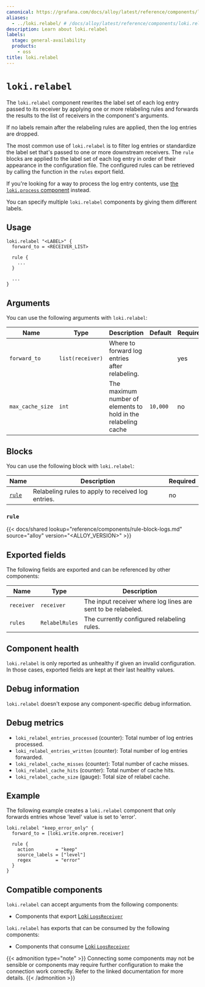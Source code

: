 ```yaml
---
canonical: https://grafana.com/docs/alloy/latest/reference/components/loki/loki.relabel/
aliases:
  - ../loki.relabel/ # /docs/alloy/latest/reference/components/loki.relabel/
description: Learn about loki.relabel
labels:
  stage: general-availability
  products:
    - oss
title: loki.relabel
---
```


# `loki.relabel`

The `loki.relabel` component rewrites the label set of each log entry passed to its receiver by applying one or more relabeling rules and forwards the results to the list of receivers in the component's arguments.

If no labels remain after the relabeling rules are applied, then the log entries are dropped.

The most common use of `loki.relabel` is to filter log entries or standardize the label set that's passed to one or more downstream receivers.
The `rule` blocks are applied to the label set of each log entry in order of their appearance in the configuration file.
The configured rules can be retrieved by calling the function in the `rules` export field.

If you're looking for a way to process the log entry contents, use [the `loki.process` component][loki.process] instead.

[loki.process]: ../loki.process/

You can specify multiple `loki.relabel` components by giving them different labels.

## Usage

```alloy
loki.relabel "<LABEL>" {
  forward_to = <RECEIVER_LIST>

  rule {
    ...
  }

  ...
}
```

## Arguments

You can use the following arguments with `loki.relabel`:

| Name             | Type             | Description                                                    | Default  | Required |
| ---------------- | ---------------- | -------------------------------------------------------------- | -------- | -------- |
| `forward_to`     | `list(receiver)` | Where to forward log entries after relabeling.                 |          | yes      |
| `max_cache_size` | `int`            | The maximum number of elements to hold in the relabeling cache | `10,000` | no       |

## Blocks

You can use the following block with `loki.relabel`:

| Name           | Description                                        | Required |
| -------------- | -------------------------------------------------- | -------- |
| [`rule`][rule] | Relabeling rules to apply to received log entries. | no       |

[rule]: #rule

### `rule`

{{< docs/shared lookup="reference/components/rule-block-logs.md" source="alloy" version="<ALLOY_VERSION>" >}}

## Exported fields

The following fields are exported and can be referenced by other components:

| Name       | Type           | Description                                                  |
| ---------- | -------------- | ------------------------------------------------------------ |
| `receiver` | `receiver`     | The input receiver where log lines are sent to be relabeled. |
| `rules`    | `RelabelRules` | The currently configured relabeling rules.                   |

## Component health

`loki.relabel` is only reported as unhealthy if given an invalid configuration.
In those cases, exported fields are kept at their last healthy values.

## Debug information

`loki.relabel` doesn't expose any component-specific debug information.

## Debug metrics

* `loki_relabel_entries_processed` (counter): Total number of log entries processed.
* `loki_relabel_entries_written` (counter): Total number of log entries forwarded.
* `loki_relabel_cache_misses` (counter): Total number of cache misses.
* `loki_relabel_cache_hits` (counter): Total number of cache hits.
* `loki_relabel_cache_size` (gauge): Total size of relabel cache.

## Example

The following example creates a `loki.relabel` component that only forwards entries whose 'level' value is set to 'error'.

```alloy
loki.relabel "keep_error_only" {
  forward_to = [loki.write.onprem.receiver]

  rule {
    action        = "keep"
    source_labels = ["level"]
    regex         = "error"
  }
}
```

<!-- START GENERATED COMPATIBLE COMPONENTS -->

## Compatible components

`loki.relabel` can accept arguments from the following components:

- Components that export [Loki `LogsReceiver`](../../../compatibility/#loki-logsreceiver-exporters)

`loki.relabel` has exports that can be consumed by the following components:

- Components that consume [Loki `LogsReceiver`](../../../compatibility/#loki-logsreceiver-consumers)

{{< admonition type="note" >}}
Connecting some components may not be sensible or components may require further configuration to make the connection work correctly.
Refer to the linked documentation for more details.
{{< /admonition >}}

<!-- END GENERATED COMPATIBLE COMPONENTS -->
